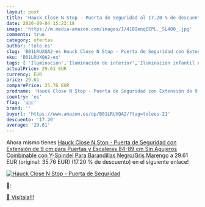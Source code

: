 ```yaml
---
layout: post
title: 'Hauck Close N Stop - Puerta de Seguridad al 17.20 % de descuento'
date: 2020-09-04 15:23:18
image: 'https://m.media-amazon.com/images/I/41BIenqEEPL._SL400_.jpg'
comments: true
category: ofertas
author: 'tole.es'
slug: 'B01LRUXQA2-es Hauck Close N Stop - Puerta de Seguridad con Extensión de...'
sku: 'B01LRUXQA2-es'
tags: [ 'Iluminación','Iluminación de interior','Iluminación infantil nocturna','Lámparas e iluminación infantil','hauck', ]
actualPrice: 29.61 EUR
currency: EUR
price: 29.61
comparePrice: 35.76 EUR
prodname: 'Hauck Close N Stop - Puerta de Seguridad con Extensión de 9 cm  para Puertas y Escaleras 84-89 cm  Sin Agujeros  Combinable con Y-Spindel Para Barandillas  Negro/Gris Marengo'
country: 'es'
flag: '🇪🇸'
brand: ''
buyurl: 'https://www.amazon.es/dp/B01LRUXQA2/?tag=tolees-21'
descuento: '17.20'
average: '29.61'
---
```


Ahora mismo tienes [Hauck Close N Stop - Puerta de Seguridad con Extensión de 9 cm  para Puertas y Escaleras 84-89 cm  Sin Agujeros  Combinable con Y-Spindel Para Barandillas  Negro/Gris Marengo](https://www.amazon.es/dp/B01LRUXQA2/?tag=tolees-21) a 29.61 EUR (original: 35.76 EUR) (17.20 %  de descuento) en el siguiente enlace!

[![Hauck Close N Stop - Puerta de Seguridad](https://m.media-amazon.com/images/I/41BIenqEEPL._SL400_.jpg)](https://www.amazon.es/dp/B01LRUXQA2/?tag=tolees-21)

🔎:


[🛒 Visítala!!!](https://www.amazon.es/dp/B01LRUXQA2/?tag=tolees-21)
